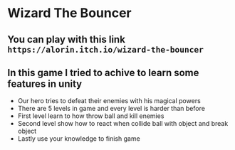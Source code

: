 # Wizard The Bouncer
## You can play with this link `https://alorin.itch.io/wizard-the-bouncer`
## In this game I tried to achive to learn some features in unity

* Our hero tries to defeat their enemies with his magical powers
* There are 5 levels in game and every level is harder than before
* First level learn to how throw ball and kill enemies
* Second level show how to react when collide ball with object and break object
* Lastly use your knowledge to finish game
